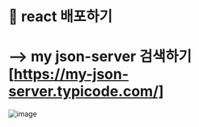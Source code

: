 #  🧆 react 배포하기
# --> my json-server 검색하기 [https://my-json-server.typicode.com/]
![image](https://github.com/understanding963852/604react/assets/60366769/9b98c43d-49d8-4b27-bdc9-ec0adb587852)

